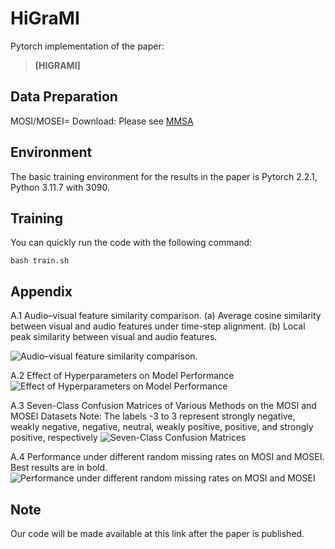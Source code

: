 # HiGraMI

Pytorch implementation of the paper: 
> **[HIGRAMI]**



## Data Preparation
MOSI/MOSEI= Download: Please see [MMSA](https://github.com/thuiar/MMSA)

## Environment
The basic training environment for the results in the paper is Pytorch 2.2.1, Python 3.11.7 with 3090. 

## Training
You can quickly run the code with the following command:
```
bash train.sh
```

## Appendix
A.1 Audio–visual feature similarity comparison.
(a) Average cosine similarity between visual and audio features under time-step alignment. (b) Local peak similarity between visual and audio features.

![Audio–visual feature similarity comparison.](figure3.png)

A.2 Effect of Hyperparameters on Model Performance
![Effect of Hyperparameters on Model Performance](image.png)

A.3 Seven-Class Confusion Matrices of Various Methods on the MOSI and MOSEI Datasets Note: The
labels -3 to 3 represent strongly negative, weakly negative, negative, neutral, weakly positive, positive, and strongly
positive, respectively
![Seven-Class Confusion Matrices](image-1.png)

A.4 Performance under different random missing rates on MOSI and MOSEI. Best results are in bold.
![Performance under different random missing rates on MOSI and MOSEI](image-2.png)


## Note
Our code will be made available at this link after the paper is published.
